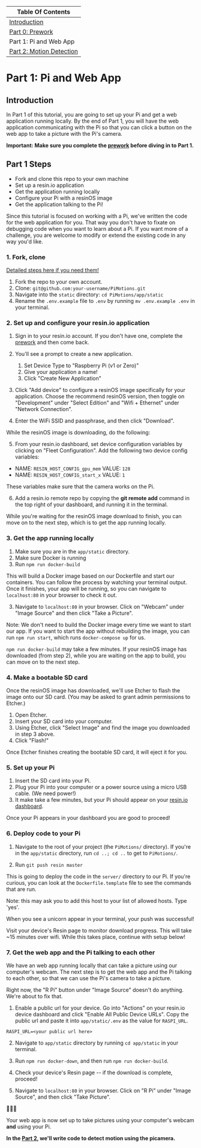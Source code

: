 | Table Of Contents                   |
| ------------------------------------|
| [Introduction](README.md)           |
| [Part 0: Prework](prework.md)       |
| Part 1: Pi and Web App              |
| [Part 2: Motion Detection](part2.md)|

# Part 1: Pi and Web App
## Introduction

In Part 1 of this tutorial, you are going to set up your Pi and get a web application running locally.
By the end of Part 1, you will have the web application communicating with the Pi so that you can click a button on the web app to take a picture with the Pi's camera.

**Important: Make sure you complete the [prework](prework.md) before diving in to Part 1.**

## Part 1 Steps
- Fork and clone this repo to your own machine
- Set up a resin.io application
- Get the application running locally
- Configure your Pi with a resinOS image
- Get the application talking to the Pi!

Since this tutorial is focused on working with a Pi, we've written the code for the web application for you. That way you don't have to fixate on debugging code when you want to learn about a Pi. If you want more of a challenge, you are welcome to modify or extend the existing code in any way you'd like.

### 1. Fork, clone
[Detailed steps here if you need them!](https://help.github.com/articles/fork-a-repo/)

1. Fork the repo to your own account.
2. Clone: `git@github.com:your-username/PiMotions.git`
3. Navigate into the `static` directory: `cd PiMotions/app/static`
4. Rename the `.env.example` file to `.env` by running `mv .env.example .env` in your terminal.

### 2. Set up and configure your resin.io application

1. Sign in to your resin.io account. If you don't have one, complete the [prework](prework.md) and then come back.

2. You'll see a prompt to create a new application.
    1. Set Device Type to "Raspberry Pi (v1 or Zero)"
    1. Give your application a name!
    1. Click "Create New Application"

3. Click "Add device" to configure a resinOS image specifically for your application. Choose the recommend resinOS version, then toggle on "Development" under "Select Edition" and "Wifi + Ethernet" under "Network Connection".
4. Enter the WiFi SSID and passphrase, and then click "Download".

While the resinOS image is downloading, do the following:

5. From your resin.io dashboard, set device configuration variables by clicking on "Fleet Configuration". Add the following two device config variables:
- NAME: `RESIN_HOST_CONFIG_gpu_mem` VALUE: `128`
- NAME: `RESIN_HOST_CONFIG_start_x` VALUE: `1`

These variables make sure that the camera works on the Pi.

6. Add a resin.io remote repo by copying the **git remote add** command in the top right of your dashboard, and running it in the terminal.

While you're waiting for the resinOS image download to finish, you can move on to the next step, which is to get the app running locally.

### 3. Get the app running locally

1. Make sure you are in the `app/static` directory.
2. Make sure Docker is running
3. Run `npm run docker-build`

This will build a Docker image based on our Dockerfile and start our containers. You can follow the process by watching your terminal output.
Once it finishes, your app will be running, so you can navigate to `localhost:80` in your browser to check it out.

3. Navigate to `localhost:80` in your browser. Click on "Webcam" under "Image Source" and then click "Take a Picture".

Note: We don't need to build the Docker image every time we want to start our app. If you want to start the app without rebuilding the image, you can run `npm run start`, which runs `docker-compose up` for us.

`npm run docker-build` may take a few minutes. If your resinOS image has downloaded (from step 2), while you are waiting on the app to build, you can move on to the next step.

### 4. Make a bootable SD card

Once the resinOS image has downloaded, we'll use Etcher to flash the image onto our SD card. (You may be asked to grant admin permissions to Etcher.)

1. Open Etcher.
2. Insert your SD card into your computer.
3. Using Etcher, click "Select Image" and find the image you downloaded in step 3 above.
4. Click "Flash!"

Once Etcher finishes creating the bootable SD card, it will eject it for you.

### 5. Set up your Pi

1. Insert the SD card into your Pi.
2. Plug your Pi into your computer or a power source using a micro USB cable. (We need power!)
3. It make take a few minutes, but your Pi should appear on your [resin.io dashboard](https://dashboard.resin.io/apps).

Once your Pi appears in your dashboard you are good to proceed!

### 6. Deploy code to your Pi

1. Navigate to the root of your project (the `PiMotions/` directory). If you're in the `app/static` directory, run `cd ..; cd ..` to get to `PiMotions/`.

2. Run `git push resin master`

This is going to deploy the code in the `server/` directory to our Pi.
If you're curious, you can look at the `Dockerfile.template` file to see the commands that are run.

Note: this may ask you to add this host to your list of allowed hosts. Type 'yes'.

When you see a unicorn appear in your terminal, your push was successful!

Visit your device's Resin page to monitor download progress. This will take ~15 minutes over wifi. While this takes place, continue with setup below!

### 7. Get the web app and the Pi talking to each other

We have an web app running locally that can take a picture using our computer's webcam.
The next step is to get the web app and the Pi talking to each other, so that we can use the Pi's camera to take a picture.

Right now, the "R Pi" button under "Image Source" doesn't do anything. We're about to fix that.

1. Enable a public url for your device. Go into "Actions" on your resin.io device dashboard and click "Enable All Public Device URLs".
Copy the public url and paste it into `app/static/.env` as the value for `RASPI_URL`.

```
RASPI_URL=<your public url here>
```
2. Navigate to `app/static` directory by running `cd app/static` in your terminal.

3. Run `npm run docker-down`, and then run `npm run docker-build`.

4. Check your device's Resin page -- if the download is complete, proceed!

5. Navigate to `localhost:80` in your browser. Click on "R Pi" under "Image Source", and then click "Take Picture".

:tada::tada::tada:

Your web app is now set up to take pictures using your computer's webcam **and** using your Pi.

**In the [Part 2](part2.md), we'll write code to detect motion using the picamera.**
